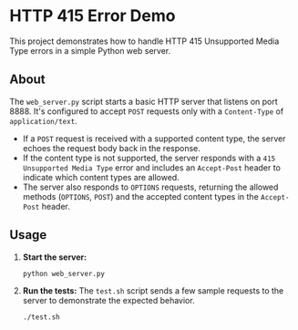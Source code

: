 # HTTP 415 Error Demo

This project demonstrates how to handle HTTP 415 Unsupported Media Type errors in a simple Python web server.

## About

The `web_server.py` script starts a basic HTTP server that listens on port 8888. It's configured to accept `POST` requests only with a `Content-Type` of `application/text`.

- If a `POST` request is received with a supported content type, the server echoes the request body back in the response.
- If the content type is not supported, the server responds with a `415 Unsupported Media Type` error and includes an `Accept-Post` header to indicate which content types are allowed.
- The server also responds to `OPTIONS` requests, returning the allowed methods (`OPTIONS`, `POST`) and the accepted content types in the `Accept-Post` header.

## Usage

1.  **Start the server:**
    ```bash
    python web_server.py
    ```

2.  **Run the tests:**
    The `test.sh` script sends a few sample requests to the server to demonstrate the expected behavior.
    ```bash
    ./test.sh
    ```
